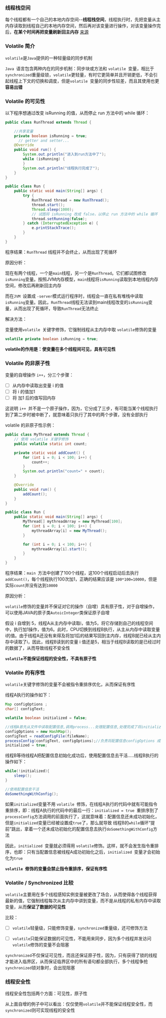 





### 线程栈空间

每个线程都有一个自己的本地内存空间--**线程栈空间**，线程执行时，先把变量从主内存读取到线程自己的本地内存空间，然后再对该变量进行操作，对该变量操作完后，**在某个时间再把变量刷新回主内存**     [来源](https://www.javazhiyin.com/63460.html)



### Volatile 简介

`volatile`是`Java`提供的一种轻量级的同步机制

`Java `语言包含两种内在的同步机制：同步块或方法和 `volatile `变量，相比于`synchronized`重量级锁，`volatile`更轻量，有时它更简单并且开销更低，不会引起线程上下文的切换和调度，但是`volatile `变量的同步性较差，而且其使用也更**容易出错**



### Volatile 的可见性



以下程序想通过改变 isRunning 的值，从而停止 run 方法中的 while 循环：

```java
public class RunThread extends Thread {

    //共享变量
    private boolean isRunning = true;
	  // getter and setter...
    @Override
    public void run() {
        System.out.println("进入到run方法中了");
        while (isRunning) {
        }
        System.out.println("线程执行完成了");
    }
}

public class Run {
    public static void main(String[] args) {
        try {
            RunThread thread = new RunThread();
            thread.start();
            Thread.sleep(1000);
            // 试图将 isRunning 改成 false，以停止 run 方法中的 while 循环
            thread.setRunning(false);
        } catch (InterruptedException e) {
            e.printStackTrace();
        }
    }
}
```



程序结果：`RunThread` 线程并不会终止，从而出现了死循环

原因分析：

现在有两个线程，一个是`main`线程，另一个是`RunThread`。它们都试图修改 `isRunning`变量。按照JVM内存模型，`main`线程将`isRunning`读取到本地线程内存空间，修改后再刷新回主内存

而在`JVM `设置成 `-server`模式运行程序时，线程会一直在私有堆栈中读取`isRunning`变量。因此，`RunThread`线程无法读到main线程改变的`isRunning`变量，从而出现了死循环，导致`RunThread`无法终止

解决方法：

 变量使用`volatile `关键字修饰，它强制线程从主内存中取 `volatile`修饰的变量

```java
volatile private boolean isRunning = true;
```



**volatile的作用是：使变量在多个线程间可见，具有可见性**



### Volatile 的非原子性

变量的自增操作 `i++`，分三个步骤：

- [ ] 从内存中读取出变量 i 的值
- [ ] 将 i 的值加1
- [ ] 将 加1 后的值写回内存

这说明 `i++ `并不是一个原子操作，因为，它分成了三步，有可能当某个线程执行到了第二步时被中断了，就意味着只执行了其中的两个步骤，没有全部执行



volatile 的非原子性示例：

```java
public class MyThread extends Thread {
    // 使用 volatile 关键字修饰
    public volatile static int count;

    private static void addCount() {
        for (int i = 0; i < 100; i++) {
            count++;
        }
        System.out.println("count=" + count);
    }

    @Override
    public void run() {
        addCount();
    }
}

public class Run {
    public static void main(String[] args) {
        MyThread[] mythreadArray = new MyThread[100];
        for (int i = 0; i < 100; i++) {
            mythreadArray[i] = new MyThread();
        }

        for (int i = 0; i < 100; i++) {
            mythreadArray[i].start();
        }
    }
}
```



程序结果：`main `方法中创建了100个线程，这100个线程启动后去执行 `addCount()`，每个线程执行100次加1，正确的结果应该是 `100*100=10000`，但是实际`count`并没有达到`10000`

原因分析：

`volatile`修饰的变量并不保证对它的操作（自增）具有原子性，对于自增操作，可以使用JAVA的原子类`AutoicInteger`类保证原子自增

假设 i 自增到 5，线程A从主内存中读取i，值为5，将它存储到自己的线程空间中，执行加1操作，值为6。此时，CPU切换到线程B执行，从主从内存中读取变量i的值。由于线程A还没有来得及将加1后的结果写回到主内存，线程B就已经从主内存中读取了i，因此，线程B读到的变量 i 值还是5，相当于线程B读取的是已经过时的数据了，从而导致线程不安全性



**`volatile`不能保证线程的安全性，不具有原子性**



### Volatile 的有序性



`volatile`关键字修饰的变量不会被指令重排序优化，从而保证有序性



线程A执行的操作如下：

```java
Map configOptions ;
char[] configText;

volatile boolean initialized = false;

//线程A首先从文件中读取配置信息,调用process...处理配置信息,处理完成了将initialized 设置为true
configOptions = new HashMap();
configText = readConfigFile(fileName);
processConfig(configText, configOptions);//负责将配置信息configOptions 成功初始化
initialized = true;
```



线程B等待线程A把配置信息初始化成功后，使用配置信息去干活…..线程B执行的操作如下：

```java
while(!initialized){
    sleep();
}

//使用配置信息干活
doSomethingWithConfig();
```



如果`initialized`变量不用 `volatile `修饰，在线程A执行的代码中就有可能指令重排序，即：线程A执行的代码中的最后一行：`initialized = true `重排序到了 `processConfig`方法调用的前面执行了，这就意味着：配置信息还未成功初始化，但是`initialized`变量已经被设置成`true`了，那么就导致 线程B的`while`循环“提前”跳出，拿着一个还未成功初始化的配置信息去执行`doSomethingWithConfig`方法

因此，`initialized `变量就必须得用 `volatile`修饰。这样，就不会发生指令重排序，也即：只有当配置信息被线程A成功初始化之后，`initialized `变量才会初始化为`true`



**`volatile `修饰的变量会禁止指令重排序，保证有序性**





### Volatile / Synchronized  比较

`volatile`主要用在多个线程感知实例变量被更改了场合，从而使得各个线程获得最新的值，它强制线程每次从主内存中讲到变量，而不是从线程的私有内存中读取变量，从而**保证了数据的可见性**



比较：

- [ ] `volatile`轻量级，只能修饰变量，`synchronized`重量级，还可修饰方法

- [ ] `volatile`只能保证数据的可见性，不能用来同步，因为多个线程并发访问`volatile`修饰的变量不会阻塞



`synchronized`不仅保证可见性，而且还保证原子性，因为，只有获得了锁的线程才能进入临界区，从而保证临界区中的所有语句都全部执行，多个线程争抢`synchronized`锁对象时，会出现阻塞





### 线程安全性

线程安全性包括两个方面：可见性，原子性

从上面自增的例子中可以看出：仅仅使用`volatile`并不能保证线程安全性，而`synchronized`则可实现线程的安全性








